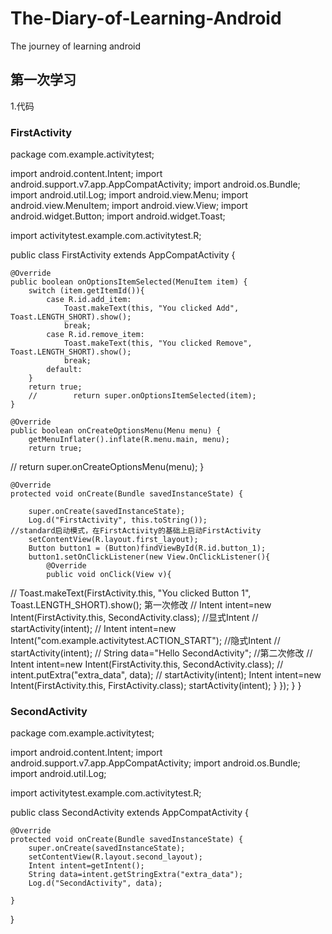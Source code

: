 # The-Diary-of-Learning-Android
The journey of learning android
## 第一次学习
1.代码
### FirstActivity
package com.example.activitytest;

import android.content.Intent;
import android.support.v7.app.AppCompatActivity;
import android.os.Bundle;
import android.util.Log;
import android.view.Menu;
import android.view.MenuItem;
import android.view.View;
import android.widget.Button;
import android.widget.Toast;

import activitytest.example.com.activitytest.R;

public class FirstActivity extends AppCompatActivity {

    @Override
    public boolean onOptionsItemSelected(MenuItem item) {
        switch (item.getItemId()){
            case R.id.add_item:
                Toast.makeText(this, "You clicked Add", Toast.LENGTH_SHORT).show();
                break;
            case R.id.remove_item:
                Toast.makeText(this, "You clicked Remove", Toast.LENGTH_SHORT).show();
                break;
            default:
        }
        return true;
        //        return super.onOptionsItemSelected(item);
    }

    @Override
    public boolean onCreateOptionsMenu(Menu menu) {
        getMenuInflater().inflate(R.menu.main, menu);
        return true;
//        return super.onCreateOptionsMenu(menu);
    }

    @Override
    protected void onCreate(Bundle savedInstanceState) {

        super.onCreate(savedInstanceState);
        Log.d("FirstActivity", this.toString());                 //standard启动模式，在FirstActivity的基础上启动FirstActivity
        setContentView(R.layout.first_layout);
        Button button1 = (Button)findViewById(R.id.button_1);
        button1.setOnClickListener(new View.OnClickListener(){
            @Override
            public void onClick(View v){
//                Toast.makeText(FirstActivity.this, "You clicked Button 1", Toast.LENGTH_SHORT).show();   第一次修改
//                Intent intent=new Intent(FirstActivity.this, SecondActivity.class);     //显式Intent
//                startActivity(intent);
//                  Intent intent=new Intent("com.example.activitytest.ACTION_START");   //隐式Intent
//                  startActivity(intent);
//                  String data="Hello SecondActivity";               //第二次修改
//                  Intent intent=new Intent(FirstActivity.this, SecondActivity.class);
//                  intent.putExtra("extra_data", data);
//                  startActivity(intent);
                Intent intent=new Intent(FirstActivity.this, FirstActivity.class);
                startActivity(intent);
        }
        });
    }
}
### SecondActivity
package com.example.activitytest;

import android.content.Intent;
import android.support.v7.app.AppCompatActivity;
import android.os.Bundle;
import android.util.Log;

import activitytest.example.com.activitytest.R;

public class SecondActivity extends AppCompatActivity {

    @Override
    protected void onCreate(Bundle savedInstanceState) {
        super.onCreate(savedInstanceState);
        setContentView(R.layout.second_layout);
        Intent intent=getIntent();
        String data=intent.getStringExtra("extra_data");
        Log.d("SecondActivity", data);

    }
}

